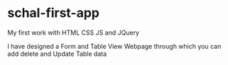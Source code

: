 # schal-first-app
My first work with HTML CSS JS and JQuery

I have designed a Form and Table View Webpage through which you can add delete and Update Table data  
